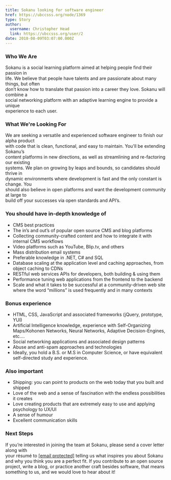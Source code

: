 ```yaml
---
title: Sokanu looking for software engineer 
href: https://ubccsss.org/node/1369
type: Story
author:
  username: Christopher Head
  link: https://ubccsss.org/user/2
date: 2010-08-09T03:07:00.000Z
---
```


<div class="field field-name-body field-type-text-with-summary field-label-hidden"><div class="field-items"><div class="field-item even"><h3>Who We Are</h3>
<p>Sokanu is a social learning platform aimed at helping people find their passion in<br>
life. We believe that people have talents and are passionate about many things, but often<br>
don&#x2019;t know how to translate that passion into a career they love. Sokanu will combine a<br>
social networking platform with an adaptive learning engine to provide a unique<br>
experience to each user.</p>
<h3>What We&apos;re Looking For</h3>
<p>We are seeking a versatile and experienced software engineer to finish our alpha product<br>
with code that is clean, functional, and easy to maintain. You&apos;ll be extending Sokanu&#x2019;s<br>
content platforms in new directions, as well as streamlining and re-factoring our existing<br>
systems. We plan on growing by leaps and bounds, so candidates should thrive in<br>
dynamic environments where development is fast and the only constant is change. You<br>
should also believe in open platforms and want the development community at large to<br>
build off your successes via open standards and API&#x2019;s.</p>
<h3>You should have in-depth knowledge of</h3>
<ul>
<li>CMS best practices</li>
<li>The in&#x2019;s and out&#x2019;s of popular open source CMS and blog platforms</li>
<li>Collecting community-crafted content and how to integrate it with internal CMS workflows</li>
<li>Video platforms such as YouTube, Blip.tv, and others</li>
<li>Mass distribution email systems</li>
<li>Preferable knowledge in .NET, C# and SQL</li>
<li>Database scaling at the application level and caching approaches, from object caching to CDNs</li>
<li>RESTful web services APIs for developers, both building &amp; using them</li>
<li>Performance tuning web applications from the frontend to the backend</li>
<li>Scale and what it takes to be successful at a community-driven web site where the word &#x201C;millions&#x201D; is used frequently and in many contexts</li>
</ul>
<h3>Bonus experience</h3>
<ul>
<li>HTML, CSS, JavaScript and associated frameworks (jQuery, prototype, YUI)</li>
<li>Artificial Intelligence knowledge, experience with Self-Organizing Maps/Kohonen Networks, Neural Networks, Adaptive Decision-Engines, etc.&#x2026;</li>
<li>Social networking applications and associated design patterns</li>
<li>Abuse and anti-spam approaches and technologies</li>
<li>Ideally, you hold a B.S. or M.S in Computer Science, or have equivalent self-directed study and experience.</li>
</ul>
<h3>Also important</h3>
<ul>
<li>Shipping: you can point to products on the web today that you built and shipped</li>
<li>Love of the web and a sense of fascination with the endless possibilities it creates</li>
<li>Love creating products that are extremely easy to use and applying psychology to UX/UI</li>
<li>A sense of humour</li>
<li>Excellent communication skills</li>
</ul>
<h3>Next Steps</h3>
<p>If you&#x2019;re interested in joining the team at Sokanu, please send a cover letter along with<br>
your r&#xE9;sum&#xE9; to <a href="/cdn-cgi/l/email-protection#f59f9a9786b5869a9e949b80db969a98"><span class="__cf_email__" data-cfemail="6e04010c1d2e1d01050f001b400d0103">[email&#xA0;protected]</span></a> telling us what inspires you about Sokanu and why you think you are a perfect fit. If you contribute to an open source project, write a blog, or practice another craft besides software, that means something to us, and we would love to hear about it!</p>
</div></div></div>    <footer>
          </footer>
